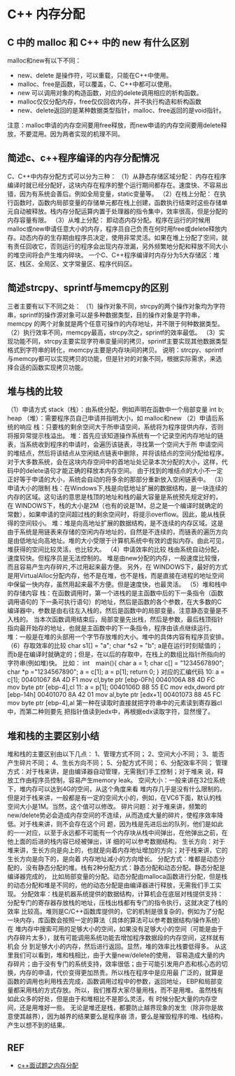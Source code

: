 # C++ 内存分配



## C 中的 malloc 和 C++ 中的 new 有什么区别

malloc和new有以下不同：

- new、delete 是操作符，可以重载，只能在C++中使用。
- malloc、free是函数，可以覆盖，C、C++中都可以使用。
- new 可以调用对象的构造函数，对应的delete调用相应的析构函数。
- malloc仅仅分配内存，free仅仅回收内存，并不执行构造和析构函数
- new、delete返回的是某种数据类型指针，malloc、free返回的是void指针。

注意：malloc申请的内存空间要用free释放，而new申请的内存空间要用delete释放，不要混用。因为两者实现的机理不同。


## 简述c、c++程序编译的内存分配情况

C、C++中内存分配方式可以分为三种：
（1）从静态存储区域分配：
   内存在程序编译时就已经分配好，这块内存在程序的整个运行期间都存在。速度快、不容易出错，因为有系统会善后。例如全局变量，static变量等。
（2）在栈上分配：
  在执行函数时，函数内局部变量的存储单元都在栈上创建，函数执行结束时这些存储单元自动被释放。栈内存分配运算内置于处理器的指令集中，效率很高，但是分配的内存容量有限。
（3）从堆上分配：
  即动态内存分配。程序在运行的时候用malloc或new申请任意大小的内存，程序员自己负责在何时用free或delete释放内存。动态内存的生存期由程序员决定，使用非常灵活。如果在堆上分配了空间，就有责任回收它，否则运行的程序会出现内存泄漏，另外频繁地分配和释放不同大小的堆空间将会产生堆内碎块。
  一个C、C++程序编译时内存分为5大存储区：堆区、栈区、全局区、文字常量区、程序代码区。

## 简述strcpy、sprintf与memcpy的区别
三者主要有以下不同之处：
（1）操作对象不同，strcpy的两个操作对象均为字符串，sprintf的操作源对象可以是多种数据类型，目的操作对象是字符串，memcpy 的两个对象就是两个任意可操作的内存地址，并不限于何种数据类型。
（2）执行效率不同，memcpy最高，strcpy次之，sprintf的效率最低。
（3）实现功能不同，strcpy主要实现字符串变量间的拷贝，sprintf主要实现其他数据类型格式到字符串的转化，memcpy主要是内存块间的拷贝。
  说明：strcpy、sprintf与memcpy都可以实现拷贝的功能，但是针对的对象不同，根据实际需求，来选择合适的函数实现拷贝功能。

## 堆与栈的比较
  （1）申请方式
   stack（栈）：由系统分配，例如声明在函数中一个局部变量 int b;
   heap （堆）：需要程序员自己申请并指明大小，如 malloc和new
  （2）申请后系统的响应
  栈：只要栈的剩余空间大于所申请空间，系统将为程序提供内存，否则 将报异常提示栈溢出。
  堆：首先应该知道操作系统有一个记录空闲内存地址的链表，当系统收到程序的申请时，会遍历该链表，寻找第一个空间大于所 申请空间的堆结点，然后将该结点从空闲结点链表中删除，并将该结点的空间分配给程序。
  对于大多数系统，会在这块内存空间中的首地址处记录本次分配的大小，这样，代码中的delete语句才能正确的释放本内存空间。
  由于找到的堆结点的大小不一定正好等于申请的大小，系统会自动的将多余的那部分重新放入空闲链表中。
 （3）申请大小的限制
  栈：在Windows下,栈是向低地址扩展的数据结构，是一块连续的内存的区域。这句话的意思是栈顶的地址和栈的最大容量是系统预先规定好的， 在 WINDOWS下，栈的大小是2M（也有的说是1M，总之是一个编译时就确定的常数），如果申请的空间超过栈的剩余空间时，将提示overflow。因此，能从栈获得的空间较小。
  堆：堆是向高地址扩展的数据结构，是不连续的内存区域。这是由于系统是用链表来存储的空闲内存地址的，自然是不连续的，而链表的遍历方向是由低地址向高地址。堆的大小受限于计算机系统中有效的虚拟内存。由此可见，堆获得的空间比较灵活，也比较大。
 （4）申请效率的比较
  栈由系统自动分配，速度较快。但程序员是无法控制的。
  堆是由new分配的内存，一般速度比较慢，而且容易产生内存碎片,不过用起来最方便。
  另外，在 WINDOWS下，最好的方式是用VirtualAlloc分配内存，他不是在堆，也不是栈，而是直接在进程的地址空间中保留一快内存，虽然用起来最不方便。但是速度快，也最灵活。
 （5）堆和栈中的存储内容
  栈：在函数调用时，第一个进栈的是主函数中后的下一条指令（函数调用语句的 下一条可执行语句）的地址，然后是函数的各个参数，在大多数的C编译器中，参数是由右往左入栈的，然后是函数中的局部变量。注意静态变量是不入栈的。
  当本次函数调用结束后，局部变量先出栈，然后是参数，最后栈顶指针指向最开始存的地址，也就是主函数中的下一条指令，程序由该点继续运行。
  堆：一般是在堆的头部用一个字节存放堆的大小。堆中的具体内容有程序员安排。
 （6）存取效率的比较
  char s1[] = "a";
  char *s2 = "b";
  a是在运行时刻赋值的；而b是在编译时就确定的；但是，在以后的存取中，在栈上的数组比指针所指向的字符串(例如堆)快。 比如：
int　main(){
char a = 1;
char c[] = "1234567890";
char *p ="1234567890";
a = c[1];
a = p[1];
return 0;
}
对应的汇编代码
10: a = c[1];
00401067 8A 4D F1 mov cl,byte ptr [ebp-0Fh]
0040106A 88 4D FC mov byte ptr [ebp-4],cl
11: a = p[1];
0040106D 8B 55 EC mov edx,dword ptr [ebp-14h]
00401070 8A 42 01 mov al,byte ptr [edx+1]
00401073 88 45 FC mov byte ptr [ebp-4],al
第一种在读取时直接就把字符串中的元素读到寄存器cl中，而第二种则要先 把指针值读到edx中，再根据edx读取字符，显然慢了。


## 堆和栈的主要区别小结
堆和栈的主要区别由以下几点：
  1、管理方式不同；
  2、空间大小不同；
  3、能否产生碎片不同；
  4、生长方向不同；
  5、分配方式不同；
  6、分配效率不同；
  管理方式：对于栈来讲，是由编译器自动管理，无需我们手工控制；对于堆来 说，释放工作由程序员控制，容易产生memory leak。
  空间大小：一般来讲在32位系统下，堆内存可以达到4G的空间，从这个角度来看 堆内存几乎是没有什么限制的。但是对于栈来讲，一般都是有一定的空间大小的，例如，在VC6下面，默认的栈空间大小是1M。当然，这个值可以修改。
  碎片问题：对于堆来讲，频繁的new/delete势必会造成内存空间的不连续，从而造成大量的碎片，使程序效率降低。对于栈来讲，则不会存在这个问 题，因为栈是先进后出的队列，他们是如此的一一对应，以至于永远都不可能有一个内存块从栈中间弹出，在他弹出之前，在他上面的后进的栈内容已经被弹出，详 细的可以参考数据结构。
  生长方向：对于堆来讲，生长方向是向上的，也就是向着内存地址增加的方向；对于栈来讲，它的生长方向是向下的，是向着 内存地址减小的方向增长。
  分配方式：堆都是动态分配的，没有静态分配的堆。栈有2种分配方式：静态分配和动态分配。静态分配是编译器完成的， 比如局部变量的分配。动态分配由malloca函数进行分配，但是栈的动态分配和堆是不同的，他的动态分配是由编译器进行释放，无需我们手工实现。
  分配效率：栈是机器系统提供的数据结构，计算机会在底层对栈提供支持：分配专门的寄存器存放栈的地址，压栈出栈都有专门的指令执行，这就决定了栈的效率 比较高。堆则是C/C++函数库提供的，它的机制是很复杂的，例如为了分配一块内存，库函数会按照一定的算法（具体的算法可以参考数据结构/操作系统）在 堆内存中搜索可用的足够大小的空间，如果没有足够大小的空间（可能是由于内存碎片太多），就有可能调用系统功能去增加程序数据段的内存空间，这样就有机会 分 到足够大小的内存，然后进行返回。显然，堆的效率比栈要低得多。
从这里我们可以看到，堆和栈相比，由于大量new/delete的使用， 容易造成大量的内存碎片；由于没有专门的系统支持，效率很低；由于可能引发用户态和核心态的切换，内存的申请，代价变得更加昂贵。所以栈在程序中是应用最 广泛的，就算是函数的调用也利用栈去完成，函数调用过程中的参数，返回地址， EBP和局部变量都采用栈的方式存放。所以，我们推荐大家尽量用栈，而不是用堆。
虽然栈有如此众多的好处，但是由于和堆相比不是那么灵活，有 时候分配大量的内存空间，还是用堆好一些。
  无论是堆还是栈，都要防止越界现象的发生（除非你是故意使其越界），因为越界的结果要么是程序崩 溃，要么是摧毁程序的堆、栈结构，产生以想不到的结果。



## REF

- [c++面试题之内存分配](https://blog.csdn.net/zhucunzeng/article/details/44939077)
